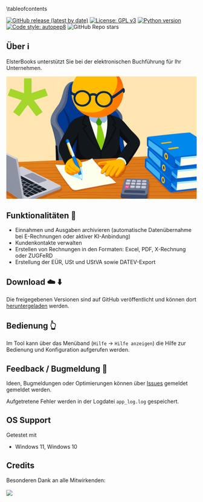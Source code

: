 \tableofcontents

[![GitHub release (latest by date)](https://img.shields.io/github/v/release/timounger/ElsterBooksHome)](https://github.com/timounger/ElsterBooks/releases/latest)
[![License: GPL v3](https://img.shields.io/badge/License-GPLv3-red.svg)](https://github.com/timounger/ElsterBooksHome/blob/master/LICENSE.md)
[![Python version](https://img.shields.io/badge/python-3.11.9-blue)](https://www.python.org/downloads/release/python-3119/)
[![Code style: autopep8](https://img.shields.io/badge/code%20style-autopep8-green.svg)](https://github.com/hhatto/autopep8)
![GitHub Repo stars](https://img.shields.io/github/stars/timounger/ElsterBooksHome)

## Über ℹ️

ElsterBooks unterstützt Sie bei der elektronischen Buchführung für Ihr Unternehmen.

![Splash](Resources/splash.gif)

## Funktionalitäten 🥇

- Einnahmen und Ausgaben archivieren (automatische Datenübernahme bei E-Rechnungen oder aktiver KI-Anbindung)
- Kundenkontakte verwalten
- Erstellen von Rechnungen in den Formaten: Excel, PDF, X-Rechnung oder ZUGFeRD
- Erstellung der EÜR, USt und UStVA sowie DATEV-Export

## Download ☁️ ⬇️

Die freigegebenen Versionen sind auf GitHub veröffentlicht und können dort [heruntergeladen](https://github.com/timounger/ElsterBooksHome/releases/latest) werden.

## Bedienung 👆️

Im Tool kann über das Menüband (`Hilfe` → `Hilfe anzeigen`) die Hilfe zur Bedienung und Konfiguration aufgerufen werden.

## Feedback / Bugmeldung 🐞

Ideen, Bugmeldungen oder Optimierungen können über [Issues](https://github.com/timounger/ElsterBooksHome/issues) gemeldet gemeldet werden.

Aufgetretene Fehler werden in der Logdatei `app_log.log` gespeichert.

## OS Support

Getestet mit

- Windows 11, Windows 10

## Credits

Besonderen Dank an alle Mitwirkenden:
<br><br>
<a href="https://github.com/timounger/ElsterBooksHome/graphs/contributors">
<img src="https://contrib.rocks/image?repo=timounger/ElsterBooksHome" />
</a>
